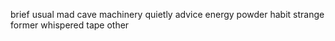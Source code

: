 brief usual mad cave machinery quietly advice energy powder habit strange former whispered tape other